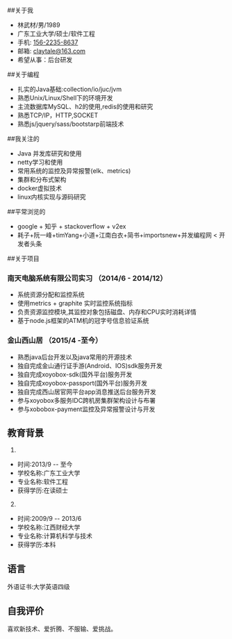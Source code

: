 ##关于我
- 林武材/男/1989
- 广东工业大学/硕士/软件工程
- 手机: [156-2235-8637](tel://15622358637)
- 邮箱: <claytale@163.com>
- 希望从事：后台研发

##关于编程
- 扎实的Java基础:collection/io/juc/jvm
- 熟悉Unix/Linux/Shell下的环境开发
- 主流数据库MySQL、h2的使用,redis的使用和研究
- 熟悉TCP/IP，HTTP,SOCKET
- 熟悉js/jquery/sass/bootstarp前端技术

##我关注的
- Java 并发库研究和使用
- netty学习和使用
- 常用系统的监控及异常报警(elk、metrics)
- 集群和分布式架构
- docker虚拟技术
- linux内核实现与源码研究


##平常浏览的
- google + 知乎 + stackoverflow + v2ex
- 耗子+阮一峰+timYang+小道+江南白衣+简书+importsnew+并发编程网 < 开发者头条

##关于项目
### 南天电脑系统有限公司实习 （2014/6 - 2014/12）
  - 系统资源分配和监控系统
  - 使用metrics + graphite 实时监控系统指标
  - 负责资源监控模块,其监控对象包括磁盘、内存和CPU实时消耗详情
  - 基于node.js框架的ATM机的冠字号信息验证系统

### 金山西山居 （2015/4 -至今）
  - 熟悉java后台开发以及java常用的开源技术
  - 独自完成金山通行证手游(Android、IOS)sdk服务开发
  - 独自完成xoyobox-sdk(国外平台)服务开发
  - 独自完成xoyobox-passport(国外平台)服务开发
  - 独自完成西山居官网平台app消息推送后台服务开发
  - 参与xoyobox多服务IDC跨机房集群架构设计与布署
  - 参与xobobox-payment监控及异常报警设计与开发

## 教育背景
1. 
  - 时间:2013/9 -- 至今
  - 学校名称:广东工业大学
  - 专业名称:软件工程
  - 获得学历:在读硕士
2. 
  - 时间:2009/9 -- 2013/6
  - 学校名称:江西财经大学
  - 专业名称:计算机科学与技术
  - 获得学历:本科


语言
-----------
外语证书:大学英语四级

自我评价
-----------
喜欢新技术、爱折腾、不服输、爱挑战。
